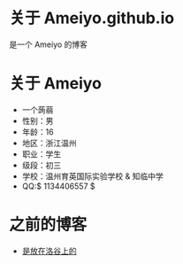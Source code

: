 
# 关于 Ameiyo.github.io

是一个 Ameiyo 的博客

# 关于 Ameiyo

- 一个蒟蒻
- 性别：男
- 年龄：16
- 地区：浙江温州
- 职业：学生
- 级段：初三
- 学校：温州育英国际实验学校 & 知临中学
- QQ:$ 1134406557 $

# 之前的博客

- [是放在洛谷上的](https://www.luogu.org/blog/Ameiyo/)



